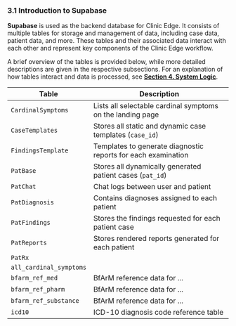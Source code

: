 ### 3.1 Introduction to Supabase

**Supabase** is used as the backend database for Clinic Edge. It consists of multiple tables for storage and management of data, including case data, patient data, and more. These tables and their associated data interact with each other and represent key components of the Clinic Edge workflow.

A brief overview of the tables is provided below, while more detailed descriptions are given in the respective subsections. For an explanation of how tables interact and data is processed, see [**Section 4. System Logic**](../4_1_system_logic.md).

| Table                   | Description                                                                  |
|-------------------------|------------------------------------------------------------------------------|
| `CardinalSymptoms`      | Lists all selectable cardinal symptoms on the landing page                   |
| `CaseTemplates`         | Stores all static and dynamic case templates (`case_id`)                     |
| `FindingsTemplate`      | Templates to generate diagnostic reports for each examination                |
| `PatBase`               | Stores all dynamically generated patient cases (`pat_id`)                    |
| `PatChat`               | Chat logs between user and patient                                           |
| `PatDiagnosis`          | Contains diagnoses assigned to each patient                                  |
| `PatFindings`           | Stores the findings requested for each patient case                          |
| `PatReports`            | Stores rendered reports generated for each patient                           |
| `PatRx`                 |                                                                              |
| `all_cardinal_symptoms` |                                                                              |
| `bfarm_ref_med`         | BfArM reference data for ...                                                 |
| `bfarm_ref_pharm`       | BfArM reference data for ...                                                 |
| `bfarm_ref_substance`   | BfArM reference data for ...                                                 |
| `icd10`                 | ICD-10 diagnosis code reference table                                        |


